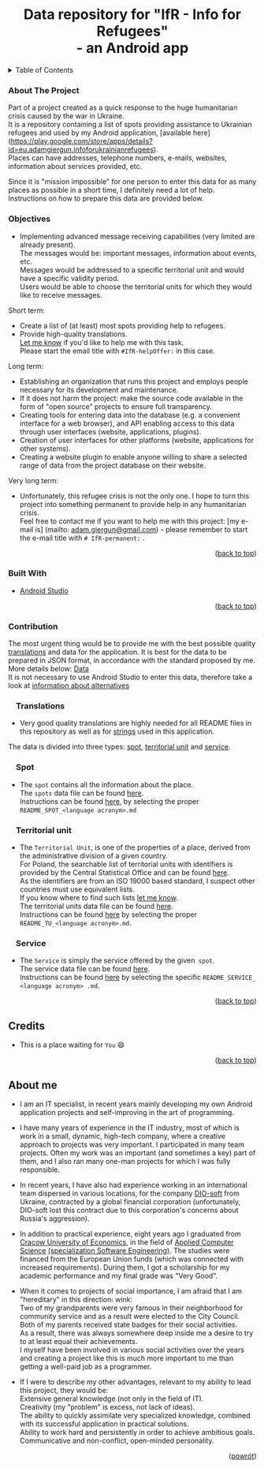 <h1 align="center">Data repository for "IfR - Info for Refugees"<br>- an Android app</h1>

<!-- TABLE OF CONTENTS -->
<details>
  <summary>Table of Contents</summary>
  <ol>
    <li><a href="#about-the-project">About The Project</a></li>
    <li><a href="#objectives">Objectives</a></li>
    <li><a href="#built-with">Built With</a></li>
    <li><a href="#contribution">Contribution</a>
    <ol>
    <li><a href="#translations">&nbsp;&nbsp;&nbsp;&nbsp;Translations</a></li>
    <li><a href="#spot">&nbsp;&nbsp;&nbsp;&nbsp;Spot</a></li>
    <li><a href="#territorial-unit">&nbsp;&nbsp;&nbsp;&nbsp;Territorial unit</a></li>
    <li><a href="#service">&nbsp;&nbsp;&nbsp;&nbsp;Service</a></li>
    </ol></li>
    <li><a href="#credits">Credits</a></li>
    <li><a href="#about-me">About me</a></li>
  </ol>
</details>

<!-- ABOUT THE PROJECT -->

### About The Project

Part of a project created as a quick response to the huge humanitarian crisis caused by the war in Ukraine.<br>
It is a repository containing a list of spots providing assistance to Ukrainian refugees and used by my Android application, [available here] (https://play.google.com/store/apps/details?id=eu.adamgiergun.infoforukrainianrefugees).<br>
Places can have addresses, telephone numbers, e-mails, websites, information about services provided, etc.

Since it is "mission impossible" for one person to enter this data for as many places as possible in a short time, I definitely need a lot of help.<br>
Instructions on how to prepare this data are provided below.

### Objectives

* Implementing advanced message receiving capabilities (very limited are already present).<br> 
  The messages would be: important messages, information about events, etc.<br>
  Messages would be addressed to a specific territorial unit and would have a specific validity period.<br>
  Users would be able to choose the territorial units for which they would like to receive messages.<br>

Short term:
* Create a list of (at least) most spots providing help to refugees.<br>
* Provide high-quality translations.<br>
  [Let me know](mailto:adam.giergun@gmail.com) if you'd like to help me with this task.<br>
  Please start the email title with `#IfR-helpOffer:` in this case.

Long term:
* Establishing an organization that runs this project and employs people necessary for its development and maintenance.
* If it does not harm the project: make the source code available in the form of "open source" projects to ensure full transparency.
* Creating tools for entering data into the database (e.g. a convenient interface for a web browser), and API enabling access to this data through user interfaces (website, applications, plugins).
* Creation of user interfaces for other platforms (website, applications for other systems).
* Creating a website plugin to enable anyone willing to share a selected range of data from the project database on their website.

Very long term:
* Unfortunately, this refugee crisis is not the only one. I hope to turn this project into something permanent to provide help in any humanitarian crisis. <br>
  Feel free to contact me if you want to help me with this project: [my e-mail is] (mailto: adam.giergun@gmail.com) - please remember to start the e-mail title with `# IfR-permanent:` .
<p align="right">(<a href="#top">back to top</a>)</p>

### Built With

* [Android Studio](https://developer.android.com/studio)

<p align="right">(<a href="#top">back to top</a>)</p>

<!-- CONTRIBUTION -->

### Contribution

The most urgent thing would be to provide me with the best possible quality [translations](https://github.com/AdamGiergun/IfR-data#translations) and data for the application.
It is best for the data to be prepared in JSON format, in accordance with the standard proposed by me. More details below: [Data](https://github.com/AdamGiergun/IfR-data#data) <br>
It is not necessary to use Android Studio to enter this data, therefore take a look at [information about alternatives](https://github.com/AdamGiergun/IfR-data/issues/1)

### &nbsp;&nbsp;&nbsp;&nbsp;Translations
* Very good quality translations are highly needed for all README files in this repository as well as for [strings](https://github.com/AdamGiergun/IfR-data/blob/main/data/strings.xml) used in this application.

The data is divided into three types: [spot](https://github.com/AdamGiergun/IfR-data#spot), [territorial unit](https://github.com/AdamGiergun/IfR-data#territorial-unit) and [service](https://github.com/AdamGiergun/IfR-data#service).

### &nbsp;&nbsp;&nbsp;&nbsp;Spot
* The `spot` contains all the information about the place.<br>
  The `spots` data file can be found [here](https://github.com/AdamGiergun/IfR-data/blob/main/data/spots.json).<br>
  Instructions can be found [here](https://github.com/AdamGiergun/IfR-data/blob/main/data/), by selecting the proper `README_SPOT_<language acronym>.md`
  
### &nbsp;&nbsp;&nbsp;&nbsp;Territorial unit
* The `Territorial Unit`, is one of the properties of a place, derived from the administrative division of a given country.<br>
  For Poland, the searchable list of territorial units with identifiers is provided by the Central Statistical Office and can be found [here](https://eteryt.stat.gov.pl/eTeryt/rejestr_teryt/udostepnianie_danych/baza_teryt/uzytkownicy_indywidualni/wyszukiwanie/wyszukiwanie.aspx?contrast=default). <br>
  As the identifiers are from an ISO 19000 based standard, I suspect other countries must use equivalent lists.<br>
  If you know where to find such lists [let me know](https://github.com/AdamGiergun/IfR-data/issues/2). <br>
  The territorial units data file can be found [here](https://github.com/AdamGiergun/IfR-data/blob/main/data/territorialUnits.json). <br>
  Instructions can be found [here](https://github.com/AdamGiergun/IfR-data/blob/main/data/) by selecting the proper `README_TU_<language acronym>.md`.

###  &nbsp;&nbsp;&nbsp;&nbsp;Service  
* The `Service` is simply the service offered by the given` spot`.<br>
  The service data file can be found [here](https://github.com/AdamGiergun/IfR-data/blob/main/data/services.json). <br>
  Instructions can be found [here](https://github.com/AdamGiergun/IfR-data/blob/main/data/) by selecting the specific `README_SERVICE_ <language acronym> .md`.
  
<p align="right">(<a href="#top">back to top</a>)</p>

<!-- ACKNOWLEDGMENTS -->

## Credits

* This is a place waiting for `You` :smile:

<p align="right">(<a href="#top">back to top</a>)</p>

<!-- ABOUT_ME -->

## About me

* I am an IT specialist, in recent years mainly developing my own Android application projects and self-improving in the art of programming.
  
* I have many years of experience in the IT industry, most of which is work in a small, dynamic, high-tech company, where a creative approach to projects was very important.
  I participated in many team projects. Often my work was an important (and sometimes a key) part of them, and I also ran many one-man projects for which I was fully responsible.

* In recent years, I have also had experience working in an international team dispersed in various locations, for the company [DIO-soft](http://www.dio-soft.com/en/) from Ukraine,
  contracted by a global financial corporation (unfortunately, DIO-soft lost this contract due to this corporation's concerns about Russia's aggression).
  
* In addition to practical experience, eight years ago I graduated from [Cracow University of Economics](https://uek.krakow.pl/),
  in the field of [Applied Computer Science](https://studiuj.uek.krakow.pl/listings/kierunek-informatyka-stosowana-niestarówka-i-stopien/) [(specialization Software Engineering)](https://studiuj.uek.krakow.pl/listings/specjalnosc-inzynieria-oprogramowania-niestacjonarne-i-stopien/).
  The studies were financed from the European Union funds (which was connected with increased requirements). During them, I got a scholarship for my academic performance and my final grade was "Very Good".

* When it comes to projects of social importance, I am afraid that I am "hereditary" in this direction: wink: <br>
  Two of my grandparents were very famous in their neighborhood for community service and as a result were elected to the City Council. <br>
  Both of my parents received state badges for their social activities.<br>
  As a result, there was always somewhere deep inside me a desire to try to at least equal their achievements.<br>
  I myself have been involved in various social activities over the years and creating a project like this is much more important to me than getting a well-paid job as a programmer.

* If I were to describe my other advantages, relevant to my ability to lead this project, they would be:<br>
  Extensive general knowledge (not only in the field of IT).<br>
  Creativity (my "problem" is excess, not lack of ideas).<br>
  The ability to quickly assimilate very specialized knowledge, combined with its successful application in practical solutions.<br>
  Ability to work hard and persistently in order to achieve ambitious goals.<br>
  Communicative and non-conflict, open-minded personality.
  
<p align="right">(<a href="#top">powrót</a>)</p>
